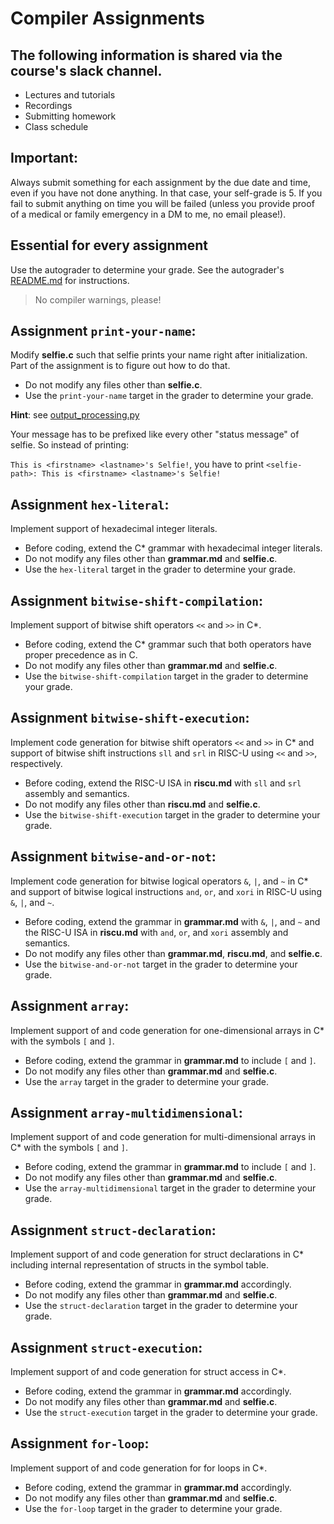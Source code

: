 # Compiler Assignments

## The following information is shared via the course's slack channel.

- Lectures and tutorials
- Recordings
- Submitting homework
- Class schedule

## Important:

Always submit something for each assignment by the due date and time, even if you have not done anything. In that case, your self-grade is 5. If you fail to submit anything on time you will be failed (unless you provide proof of a medical or family emergency in a DM to me, no email please!).

## Essential for every assignment

Use the autograder to determine your grade. See the autograder's [README.md](../grader/README.md) for instructions.

> No compiler warnings, please!

## Assignment `print-your-name`:

Modify **selfie.c** such that selfie prints your name right after initialization.
Part of the assignment is to figure out how to do that.

- Do not modify any files other than **selfie.c**.
- Use the `print-your-name` target in the grader to determine your grade.

**Hint**: see [output_processing.py](../grader/lib/output_processing.py)

Your message has to be prefixed like every other "status message" of selfie.
So instead of printing:

`This is <firstname> <lastname>'s Selfie!`, you have to print `<selfie-path>: This is <firstname> <lastname>'s Selfie!`



## Assignment `hex-literal`:

Implement support of hexadecimal integer literals.

- Before coding, extend the C\* grammar with hexadecimal integer literals.
- Do not modify any files other than **grammar.md** and **selfie.c**.
- Use the `hex-literal` target in the grader to determine your grade.



## Assignment `bitwise-shift-compilation`:

Implement support of bitwise shift operators `<<` and `>>` in C\*.

- Before coding, extend the C\* grammar such that both operators have proper precedence as in C.
- Do not modify any files other than **grammar.md** and **selfie.c**.
- Use the `bitwise-shift-compilation` target in the grader to determine your grade.



## Assignment `bitwise-shift-execution`:

Implement code generation for bitwise shift operators `<<` and `>>` in C\* and support of bitwise shift instructions `sll` and `srl` in RISC-U using `<<` and `>>`, respectively.

- Before coding, extend the RISC-U ISA in **riscu.md** with `sll` and `srl` assembly and semantics.
- Do not modify any files other than **riscu.md** and **selfie.c**.
- Use the `bitwise-shift-execution` target in the grader to determine your grade.



## Assignment `bitwise-and-or-not`:

Implement code generation for bitwise logical operators `&`, `|`, and `~` in C\* and support of bitwise logical instructions `and`, `or`, and `xori` in RISC-U using `&`, `|`, and `~`.

- Before coding, extend the grammar in **grammar.md** with `&`, `|`, and `~` and the RISC-U ISA in **riscu.md** with `and`, `or`, and `xori` assembly and semantics.
- Do not modify any files other than **grammar.md**, **riscu.md**, and **selfie.c**.
- Use the `bitwise-and-or-not` target in the grader to determine your grade.



## Assignment `array`:

Implement support of and code generation for one-dimensional arrays in C\* with the symbols `[` and `]`.

- Before coding, extend the grammar in **grammar.md** to include `[` and `]`.
- Do not modify any files other than **grammar.md** and **selfie.c**.
- Use the `array` target in the grader to determine your grade.



## Assignment `array-multidimensional`:

Implement support of and code generation for multi-dimensional arrays in C\* with the symbols `[` and `]`.

- Before coding, extend the grammar in **grammar.md** to include `[` and `]`.
- Do not modify any files other than **grammar.md** and **selfie.c**.
- Use the `array-multidimensional` target in the grader to determine your grade.



## Assignment `struct-declaration`:

Implement support of and code generation for struct declarations in C\* including internal representation of structs in the symbol table.

- Before coding, extend the grammar in **grammar.md** accordingly.
- Do not modify any files other than **grammar.md** and **selfie.c**.
- Use the `struct-declaration` target in the grader to determine your grade.



## Assignment `struct-execution`:

Implement support of and code generation for struct access in C\*.

- Before coding, extend the grammar in **grammar.md** accordingly.
- Do not modify any files other than **grammar.md** and **selfie.c**.
- Use the `struct-execution` target in the grader to determine your grade.



## Assignment `for-loop`:

Implement support of and code generation for for loops in C\*.

- Before coding, extend the grammar in **grammar.md** accordingly.
- Do not modify any files other than **grammar.md** and **selfie.c**.
- Use the `for-loop` target in the grader to determine your grade.

